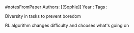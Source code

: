#notesFromPaper
Authors: [[Sophie]]
Year   :
Tags   :

Diversity in tasks to prevent boredom

RL algorithm changes difficulty and chooses what's going on
